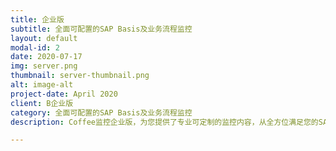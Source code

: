 ```yaml
---
title: 企业版
subtitle: 全面可配置的SAP Basis及业务流程监控
layout: default
modal-id: 2
date: 2020-07-17
img: server.png
thumbnail: server-thumbnail.png
alt: image-alt
project-date: April 2020
client: B企业版
category: 全面可配置的SAP Basis及业务流程监控
description: Coffee监控企业版，为您提供了专业可定制的监控内容，从全方位满足您的SAP服务监控.

---
```

